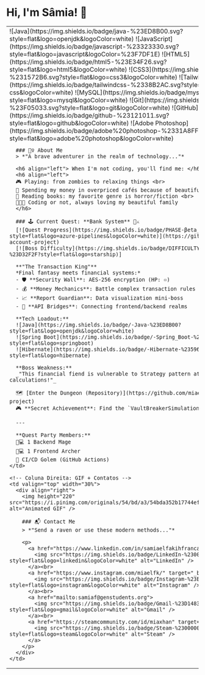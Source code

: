 <h1 align="left">Hi, I'm Sâmia! 👾</h1>

<table>
  <tr>
    <!-- Coluna Esquerda: Conteúdo Principal -->
    <td valign="top" width="70%">
      ![Java](https://img.shields.io/badge/java-%23ED8B00.svg?style=flat&logo=openjdk&logoColor=white) 
      ![JavaScript](https://img.shields.io/badge/javascript-%23323330.svg?style=flat&logo=javascript&logoColor=%23F7DF1E) 
      ![HTML5](https://img.shields.io/badge/html5-%23E34F26.svg?style=flat&logo=html5&logoColor=white) 
      ![CSS3](https://img.shields.io/badge/css3-%231572B6.svg?style=flat&logo=css3&logoColor=white) 
      ![TailwindCSS](https://img.shields.io/badge/tailwindcss-%2338B2AC.svg?style=flat&logo=tailwind-css&logoColor=white) 
      ![MySQL](https://img.shields.io/badge/mysql-4479A1.svg?style=flat&logo=mysql&logoColor=white) 
      ![Git](https://img.shields.io/badge/git-%23F05033.svg?style=flat&logo=git&logoColor=white) 
      ![GitHub](https://img.shields.io/badge/github-%23121011.svg?style=flat&logo=github&logoColor=white) 
      ![Adobe Photoshop](https://img.shields.io/badge/adobe%20photoshop-%2331A8FF.svg?style=flat&logo=adobe%20photoshop&logoColor=white)

      ### 🧙‍♀️ About Me
      > *"A brave adventurer in the realm of technology..."*

      <h6 align="left"> When I'm not coding, you'll find me: </h6>
      <h6 align="left">
      🎮 Playing: from zombies to relaxing things <br>
      🥐 Spending my money in overpriced cafés because of beautiful food <br>
      📖 Reading books: my favorite genre is horror/fiction <br>
      👨‍👩‍👧 Coding or not, always loving my beautiful family
      </h6>

      ### 🕹️ Current Quest: **Bank System** 🏦⚔️
      [![Quest Progress](https://img.shields.io/badge/PHASE-βeta_Testing-%2300C853?style=flat&logo=azure-pipelines&logoColor=white)](https://github.com/miaelfk/bank-account-project)
      [![Boss Difficulty](https://img.shields.io/badge/DIFFICULTY-Legendary_%28NG+%29-%23D32F2F?style=flat&logo=starship)]

      **"The Transaction King"**  
      *Final fantasy meets financial systems:*
      - 🛡️ **Security Wall**: AES-256 encryption (HP: ♾️)
      - 💰 **Money Mechanics**: Battle complex transaction rules
      - 📈 **Report Guardian**: Data visualization mini-boss
      - 🔌 **API Bridges**: Connecting frontend/backend realms

      **Tech Loadout:**  
      ![Java](https://img.shields.io/badge/-Java-%23ED8B00?style=flat&logo=openjdk&logoColor=white)
      ![Spring Boot](https://img.shields.io/badge/-Spring_Boot-%236DB33F?style=flat&logo=springboot)
      ![Hibernate](https://img.shields.io/badge/-Hibernate-%2359666C?style=flat&logo=hibernate)

      **Boss Weakness:**  
      _"This financial fiend is vulnerable to Strategy pattern attacks for fee calculations!"_

      🗺️ [Enter the Dungeon (Repository)](https://github.com/miaelfk/bank-account-project)  
      🎮 **Secret Achievement**: Find the `VaultBreakerSimulation.java` easter egg!

      ---

      **Quest Party Members:**  
      👨💻 1 Backend Mage  
      👩💻 1 Frontend Archer  
      🤖 CI/CD Golem (GitHub Actions)
    </td>

    <!-- Coluna Direita: GIF + Contatos -->
    <td valign="top" width="30%">
      <div align="right">
        <img height="220" src="https://i.pinimg.com/originals/54/bd/a3/54bda352b17744efa1f6898040455423.gif" alt="Animated GIF" />
        
        ### 📬 Contact Me
        > *"Send a raven or use these modern methods..."*
        
        <p>
          <a href="https://www.linkedin.com/in/samiaelfakihfranca/" target="_blank">
            <img src="https://img.shields.io/badge/LinkedIn-%230077B5.svg?style=flat&logo=linkedin&logoColor=white" alt="LinkedIn" />
          </a><br>
          <a href="https://www.instagram.com/miaelfk/" target="_blank">
            <img src="https://img.shields.io/badge/Instagram-%23E4405F.svg?style=flat&logo=instagram&logoColor=white" alt="Instagram" />
          </a><br>
          <a href="mailto:samiaf@genstudents.org">
            <img src="https://img.shields.io/badge/Gmail-%23D14836.svg?style=flat&logo=gmail&logoColor=white" alt="Gmail" />
          </a><br>
          <a href="https://steamcommunity.com/id/miaxhan" target="_blank">
            <img src="https://img.shields.io/badge/Steam-%23000000.svg?style=flat&logo=steam&logoColor=white" alt="Steam" />
          </a>
        </p>
      </div>
    </td>
  </tr>
</table>
